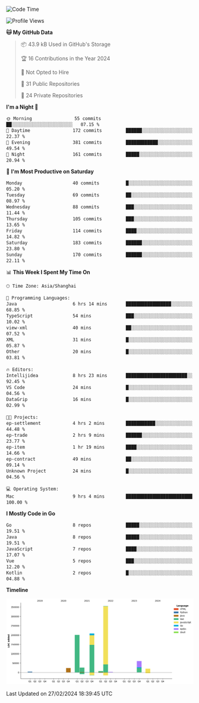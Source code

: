 <!--START_SECTION:waka-->
![Code Time](http://img.shields.io/badge/Code%20Time-2%2C283%20hrs%208%20mins-blue)

![Profile Views](http://img.shields.io/badge/Profile%20Views-0-blue)

**🐱 My GitHub Data** 

> 📦 43.9 kB Used in GitHub's Storage 
 > 
> 🏆 16 Contributions in the Year 2024
 > 
> 🚫 Not Opted to Hire
 > 
> 📜 31 Public Repositories 
 > 
> 🔑 24 Private Repositories 
 > 
**I'm a Night 🦉** 

```text
🌞 Morning                55 commits          ██░░░░░░░░░░░░░░░░░░░░░░░   07.15 % 
🌆 Daytime                172 commits         ██████░░░░░░░░░░░░░░░░░░░   22.37 % 
🌃 Evening                381 commits         ████████████░░░░░░░░░░░░░   49.54 % 
🌙 Night                  161 commits         █████░░░░░░░░░░░░░░░░░░░░   20.94 % 
```
📅 **I'm Most Productive on Saturday** 

```text
Monday                   40 commits          █░░░░░░░░░░░░░░░░░░░░░░░░   05.20 % 
Tuesday                  69 commits          ██░░░░░░░░░░░░░░░░░░░░░░░   08.97 % 
Wednesday                88 commits          ███░░░░░░░░░░░░░░░░░░░░░░   11.44 % 
Thursday                 105 commits         ███░░░░░░░░░░░░░░░░░░░░░░   13.65 % 
Friday                   114 commits         ████░░░░░░░░░░░░░░░░░░░░░   14.82 % 
Saturday                 183 commits         ██████░░░░░░░░░░░░░░░░░░░   23.80 % 
Sunday                   170 commits         ██████░░░░░░░░░░░░░░░░░░░   22.11 % 
```


📊 **This Week I Spent My Time On** 

```text
🕑︎ Time Zone: Asia/Shanghai

💬 Programming Languages: 
Java                     6 hrs 14 mins       █████████████████░░░░░░░░   68.85 % 
TypeScript               54 mins             ███░░░░░░░░░░░░░░░░░░░░░░   10.02 % 
view-xml                 40 mins             ██░░░░░░░░░░░░░░░░░░░░░░░   07.52 % 
XML                      31 mins             █░░░░░░░░░░░░░░░░░░░░░░░░   05.87 % 
Other                    20 mins             █░░░░░░░░░░░░░░░░░░░░░░░░   03.81 % 

🔥 Editors: 
Intellijidea             8 hrs 23 mins       ███████████████████████░░   92.45 % 
VS Code                  24 mins             █░░░░░░░░░░░░░░░░░░░░░░░░   04.56 % 
DataGrip                 16 mins             █░░░░░░░░░░░░░░░░░░░░░░░░   02.99 % 

🐱‍💻 Projects: 
ep-settlement            4 hrs 2 mins        ███████████░░░░░░░░░░░░░░   44.48 % 
ep-trade                 2 hrs 9 mins        ██████░░░░░░░░░░░░░░░░░░░   23.77 % 
ep-item                  1 hr 19 mins        ████░░░░░░░░░░░░░░░░░░░░░   14.66 % 
ep-contract              49 mins             ██░░░░░░░░░░░░░░░░░░░░░░░   09.14 % 
Unknown Project          24 mins             █░░░░░░░░░░░░░░░░░░░░░░░░   04.56 % 

💻 Operating System: 
Mac                      9 hrs 4 mins        █████████████████████████   100.00 % 
```

**I Mostly Code in Go** 

```text
Go                       8 repos             █████░░░░░░░░░░░░░░░░░░░░   19.51 % 
Java                     8 repos             █████░░░░░░░░░░░░░░░░░░░░   19.51 % 
JavaScript               7 repos             ████░░░░░░░░░░░░░░░░░░░░░   17.07 % 
Vue                      5 repos             ███░░░░░░░░░░░░░░░░░░░░░░   12.20 % 
Kotlin                   2 repos             █░░░░░░░░░░░░░░░░░░░░░░░░   04.88 % 
```



**Timeline**

![Lines of Code chart](https://raw.githubusercontent.com/youtiaoguagua/youtiaoguagua/master/assets/bar_graph.png)


 Last Updated on 27/02/2024 18:39:45 UTC
<!--END_SECTION:waka-->